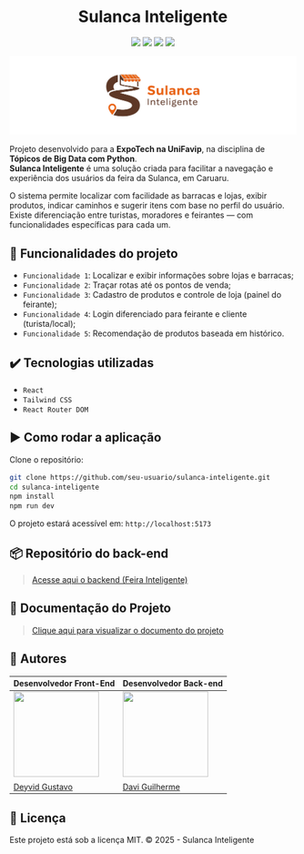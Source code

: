 <h1 align="center">Sulanca Inteligente</h1>

<p align="center">
  <img src="https://img.shields.io/static/v1?label=License&message=MIT&color=green&style=for-the-badge"/>
  <img src="https://img.shields.io/badge/React-20232A?style=for-the-badge&logo=react&logoColor=61DAFB"/>
  <img src="https://img.shields.io/badge/Tailwind_CSS-06B6D4?style=for-the-badge&logo=tailwind-css&logoColor=white"/>
  <img src="https://img.shields.io/badge/STATUS-CONCLUIDO-green?style=for-the-badge"/>
</p>

<p align="center">
  <img src="./public/Frame 7.png" width="600"/>
</p>

Projeto desenvolvido para a **ExpoTech na UniFavip**, na disciplina de **Tópicos de Big Data com Python**.  
**Sulanca Inteligente** é uma solução criada para facilitar a navegação e experiência dos usuários da feira da Sulanca, em Caruaru.

O sistema permite localizar com facilidade as barracas e lojas, exibir produtos, indicar caminhos e sugerir itens com base no perfil do usuário. Existe diferenciação entre turistas, moradores e feirantes — com funcionalidades específicas para cada um.

## 🔨 Funcionalidades do projeto

* `Funcionalidade 1`: Localizar e exibir informações sobre lojas e barracas;
* `Funcionalidade 2`: Traçar rotas até os pontos de venda;
* `Funcionalidade 3`: Cadastro de produtos e controle de loja (painel do feirante);
* `Funcionalidade 4`: Login diferenciado para feirante e cliente (turista/local);
* `Funcionalidade 5`: Recomendação de produtos baseada em histórico.

## ✔️ Tecnologias utilizadas

* `React`
* `Tailwind CSS`
* `React Router DOM`

## ▶️ Como rodar a aplicação

Clone o repositório:

```bash
git clone https://github.com/seu-usuario/sulanca-inteligente.git
cd sulanca-inteligente
npm install
npm run dev
````

O projeto estará acessível em:
`http://localhost:5173`

## 📦 Repositório do back-end

> [Acesse aqui o backend (Feira Inteligente)](https://github.com/Dabo-o/feira-inteligente)

## 📄 Documentação do Projeto

> [Clique aqui para visualizar o documento do projeto](https://docs.google.com/document/d/1di4_Pbs7ayBbZbryL_eFIpnyDw3fc27z/edit?usp=sharing&ouid=109538448188349537542&rtpof=true&sd=true)

## 👤 Autores

| Desenvolvedor Front-End                                                                        | Desenvolvedor Back-end                                  |
| ----------------------------------------------------------------------------------------- | ---------------------------------------------------- |
| <img src="https://avatars.githubusercontent.com/u/87346972?v=4" width="150" height="150"> | <img src="./public/184168795.jpg" width="150" height="150"> |
| [Deyvid Gustavo](https://www.linkedin.com/in/deyvid-gustavo-0642a2235/)                   | [Davi Guilherme](https://github.com/Dabo-o/)                                       |

## 📄 Licença

Este projeto está sob a licença MIT.
© 2025 - Sulanca Inteligente
